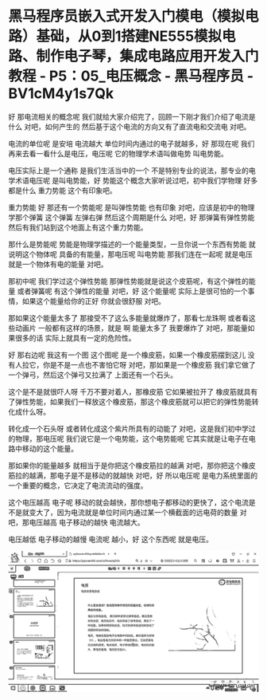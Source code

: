 # 黑马程序员嵌入式开发入门模电（模拟电路）基础，从0到1搭建NE555模拟电路、制作电子琴，集成电路应用开发入门教程 - P5：05_电压概念 - 黑马程序员 - BV1cM4y1s7Qk

好 那电流相关的概念呢 我们就给大家介绍完了，回顾一下刚才我们介绍了电流是什么 对吧，如何产生的 然后基于这个电流的方向又有了直流电和交流电 对吧。

电流的单位呢 是安培 电流越大 单位时间内通过的电子就越多，好 那现在呢 我们再来去看一看什么是电压，电压呢 它的物理学术语叫做电势 叫电势能。

电压实际上是一个通称 是我们生活当中的一个 不是特别专业的说法，那专业的电学术语电压呢 是叫电势能，好 势能这个概念大家听说过吧，初中我们学物理 好多都是什么 重力势能 这个有印象吧。

重力势能 好 那还有一个势能呢 是叫弹性势能 也有印象 对吧，应该是初中的物理学那个弹簧 这个弹簧 左弹右弹 然后这个周期是什么 对吧，好 那弹簧有弹性势能 然后有我们站到这个地面上有这个重力势能。

那什么是势能呢 势能是物理学描述的一个能量类型，一旦你说一个东西有势能 就说明这个物体呢 具备的有能量，那电压呢 叫电势能 那我们连在一起呢 就是电压就是一个物体有电的能量 对吧。

那初中呢 我们学过这个弹性势能 那弹性势能就是说这个皮筋呢，有这个弹性的能量 或者弹簧呢 有这个弹性的能量 对吧，好 这个能量呢 实际上是很可怕的一个事情，如果这个能量给你的正好 你就会很舒服 对吧。

那如果这个能量太多了 那接受不了这么多能量就爆炸了，那看七龙珠啊 或者看这些动画片 一般都有这样的场景，就是 啊 能量太多了 我要爆炸了 对吧，那能量如果很多的话 实际上就具有一定的危险性。

好 那右边呢 我这有一个图 这个图呢 是一个橡皮筋，如果一个橡皮筋摆到这儿 没有人拉它，你是不是一点也不害怕它呀 对吧，那如果是一个橡皮筋 我们拿它做了一个弹弓，然后这个弹弓又拉满了 上面还有一个石头。

这个是不是就很吓人呀 千万不要对着人，那橡皮筋 它如果被拉开了 橡皮筋就具有了弹性势能，如果我们一释放这个橡皮筋，那这个橡皮筋就可以把它的弹性势能转化成什么呀。

转化成一个石头呀 或者转化成这个紫片所具有的动能了 对吧，这是我们初中学过的物理，那电压呢 我们说它是一个电势能，这个电势能呢 它其实就是让电子在电路中移动的这个能量。

那如果你的能量越多 就相当于是你把这个橡皮筋拉的越满 对吧，那你把这个橡皮筋拉的越满，那电子是不是移动的就越快 对吧，好 所以电压呢 是电力系统里面的一个重要的概念，它决定了电流流动的强度。

这个电压越高 电子呢 移动的就会越快，那你想电子都移动的更快了，这个电流是不是就变大了，因为电流就是单位时间内通过某一个横截面的远电荷的数量 对吧，那电压越高 电子移动的越快 电流越大。

电压越低 电子移动的越慢 电流呢 越小，好 这个东西呢 就是电压。

![](img/59287614228b0851bcfc9b0f350e442c_1.png)